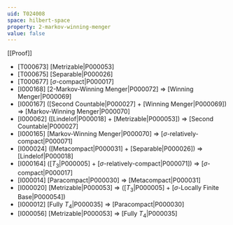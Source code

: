 ```yaml
---
uid: T024008
space: hilbert-space
property: 2-markov-winning-menger
value: false
---
```

[[Proof]]

* [T000673] [Metrizable|P000053]
* [T000675] [Separable|P000026]
* [T000677] [$\sigma$-compact|P000017]
* [I000168] [2-Markov-Winning Menger|P000072] => [Winning Menger|P000069]
* [I000167] ([Second Countable|P000027] + [Winning Menger|P000069]) => [Markov-Winning Menger|P000070]
* [I000062] ([Lindelof|P000018] + [Metrizable|P000053]) => [Second Countable|P000027]
* [I000165] [Markov-Winning Menger|P000070] => [$\sigma$-relatively-compact|P000071]
* [I000024] ([Metacompact|P000031] + [Separable|P000026]) => [Lindelof|P000018]
* [I000164] ([$T_3$|P000005] + [$\sigma$-relatively-compact|P000071]) => [$\sigma$-compact|P000017]
* [I000014] [Paracompact|P000030] => [Metacompact|P000031]
* [I000020] [Metrizable|P000053] => ([$T_3$|P000005] + [$\sigma$-Locally Finite Base|P000054])
* [I000012] [Fully $T_4$|P000035] => [Paracompact|P000030]
* [I000056] [Metrizable|P000053] => [Fully $T_4$|P000035]

